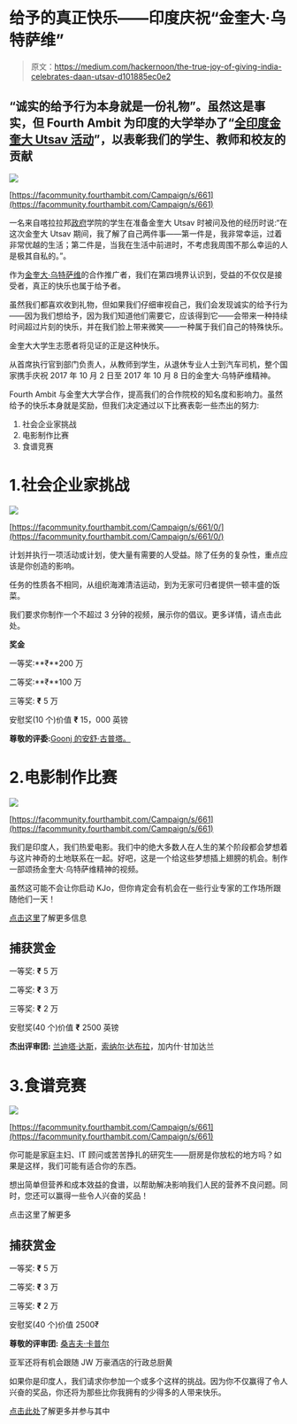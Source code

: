 # 给予的真正快乐——印度庆祝“金奎大·乌特萨维”

> 原文：<https://medium.com/hackernoon/the-true-joy-of-giving-india-celebrates-daan-utsav-d101885ec0e2>

## “诚实的给予行为本身就是一份礼物”。虽然这是事实，但 Fourth Ambit 为印度的大学举办了“[全印度金奎大 Utsav 活动](https://facommunity.fourthambit.com/Campaign/s/661)”，以表彰我们的学生、教师和校友的贡献

![](img/579bc770104d2602e07dd1ce6bc1c23d.png)

[https://facommunity.fourthambit.com/Campaign/s/661](https://facommunity.fourthambit.com/Campaign/s/661)

一名来自喀拉拉邦[政府](https://hackernoon.com/tagged/government)学院的学生在准备金奎大 Utsav 时被问及他的经历时说:“在这次金奎大 Utsav 期间，我了解了自己两件事——第一件是，我非常幸运，过着非常优越的生活；第二件是，当我在生活中前进时，不考虑我周围不那么幸运的人是极其自私的。”。

作为[金奎大·乌特萨维](https://hackernoon.com/tagged/daan-utsav)的合作推广者，我们在第四境界认识到，受益的不仅仅是接受者，真正的快乐也属于给予者。

虽然我们都喜欢收到礼物，但如果我们仔细审视自己，我们会发现诚实的给予行为——因为我们想给予，因为我们知道他们需要它，应该得到它——会带来一种持续时间超过片刻的快乐，并在我们脸上带来微笑——一种属于我们自己的特殊快乐。

金奎大大学生志愿者将见证的正是这种快乐。

从首席执行官到部门负责人，从教师到学生，从退休专业人士到汽车司机，整个国家携手庆祝 2017 年 10 月 2 日至 2017 年 10 月 8 日的金奎大·乌特萨维精神。

Fourth Ambit 与金奎大大学合作，提高我们的合作院校的知名度和影响力。虽然给予的快乐本身就是奖励，但我们决定通过以下比赛表彰一些杰出的努力:

1.  社会企业家挑战
2.  电影制作比赛
3.  食谱竞赛

# 1.社会企业家挑战

![](img/3319f27e525d973ecee939bb1392321a.png)

[https://facommunity.fourthambit.com/Campaign/s/661/0/](https://facommunity.fourthambit.com/Campaign/s/661/0/)

计划并执行一项活动或计划，使大量有需要的人受益。除了任务的复杂性，重点应该是你创造的影响。

任务的性质各不相同，从组织海滩清洁运动，到为无家可归者提供一顿丰盛的饭菜。

我们要求你制作一个不超过 3 分钟的视频，展示你的倡议。更多详情，请点击此处。

**奖金**

一等奖:**₹**200 万

二等奖:**₹**100 万

三等奖: **₹** 5 万

安慰奖(10 个)价值 **₹** 15，000 英镑

**尊敬的评委:**[Goonj 的安舒·古普塔。](https://en.wikipedia.org/wiki/Anshu_Gupta)

# 2.电影制作比赛

![](img/81bee88ec7027e09293594972286052d.png)

[https://facommunity.fourthambit.com/Campaign/s/661](https://facommunity.fourthambit.com/Campaign/s/661)

我们是印度人，我们热爱电影。我们中的绝大多数人在人生的某个阶段都会梦想着与这片神奇的土地联系在一起。好吧，这是一个给这些梦想插上翅膀的机会。制作一部颂扬金奎大·乌特萨维精神的视频。

虽然这可能不会让你启动 KJo，但你肯定会有机会在一些行业专家的工作场所跟随他们一天！

[点击这里](https://facommunity.fourthambit.com/Campaign/s/661)了解更多信息

## 捕获赏金

一等奖: **₹** 5 万

二等奖: **₹** 3 万

三等奖: **₹** 2 万

安慰奖(40 个)价值 **₹** 2500 英镑

**杰出评审团:** [兰迪塔·达斯](https://en.wikipedia.org/wiki/Nandita_Das)，[索纳尔·达布拉](https://www.linkedin.com/in/sonal-dabral-971829/?ppe=1)，加内什·甘加达兰

# 3.食谱竞赛

![](img/504d1610e392b4588d4f773cf587c234.png)

[https://facommunity.fourthambit.com/Campaign/s/661](https://facommunity.fourthambit.com/Campaign/s/661)

你可能是家庭主妇、IT 顾问或苦苦挣扎的研究生——厨房是你放松的地方吗？如果是这样，我们可能有适合你的东西。

想出简单但营养和成本效益的食谱，以帮助解决影响我们人民的营养不良问题。同时，您还可以赢得一些令人兴奋的奖品！

点击这里了解更多

## 捕获赏金

一等奖: **₹** 5 万

二等奖: **₹** 3 万

三等奖: **₹** 2 万

安慰奖(40 个)价值 2500₹

**尊敬的评审团:** [桑吉夫·卡普尔](https://en.wikipedia.org/wiki/Sanjeev_Kapoor)

亚军还将有机会跟随 JW 万豪酒店的行政总厨黄

如果你是印度人，我们请求你参加一个或多个这样的挑战。因为你不仅赢得了令人兴奋的奖品，你还将为那些比你我拥有的少得多的人带来快乐。

[点击此处](https://facommunity.fourthambit.com/Campaign/s/661)了解更多并参与其中
